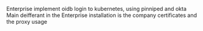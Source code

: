 Enterprise implement oidb login to kubernetes, using pinniped and okta
Main deifferant in the Enterprise installation is
the company certificates and the proxy usage


